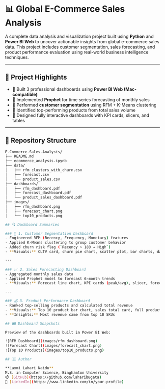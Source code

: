 # 📊 Global E-Commerce Sales Analysis

A complete data analysis and visualization project built using **Python** and **Power BI Web** to uncover actionable insights from global e-commerce sales data. This project includes customer segmentation, sales forecasting, and product performance evaluation using real-world business intelligence techniques.

---

## 📌 Project Highlights

- 🔹 Built 3 professional dashboards using **Power BI Web (Mac-compatible)**
- 🔹 Implemented **Prophet** for time series forecasting of monthly sales
- 🔹 Performed **customer segmentation** using RFM + K-Means clustering
- 🔹 Identified top-performing products from total sales volume
- 🔹 Designed fully interactive dashboards with KPI cards, slicers, and tables

---

## 📁 Repository Structure

```bash
E-Commerce-Sales-Analysis/
├── README.md
├── ecommerce_analysis.ipynb
├── data/
│   ├── rfm_clusters_with_churn.csv
│   ├── forecast.csv
│   └── product_sales.csv
├── dashboards/
│   ├── rfm_dashboard.pdf
│   ├── forecast_dashboard.pdf
│   └── product_sales_dashboard.pdf
├── images/
│   ├── rfm_dashboard.png
│   ├── forecast_chart.png
│   └── top10_products.png

## 🔍 Dashboard Summaries

### 🧠 1. Customer Segmentation Dashboard
- Engineered RFM (Recency, Frequency, Monetary) features  
- Applied K-Means clustering to group customer behavior  
- Added churn risk flag (`Recency > 180 → High`)  
- **Visuals:** CLTV card, churn pie chart, scatter plot, bar charts, data table  

---

### 📈 2. Sales Forecasting Dashboard
- Aggregated monthly sales data  
- Applied Prophet model to forecast 6-month trends  
- **Visuals:** Forecast line chart, KPI cards (peak/avg), slicer, forecast table  

---

### 💰 3. Product Performance Dashboard
- Ranked top-selling products and calculated total revenue  
- **Visuals:** Top 10 product bar chart, sales total card, full product table  
- **Insights:** Most revenue came from top 10 SKUs

## 🖼 Dashboard Snapshots

Preview of the dashboards built in Power BI Web:

![RFM Dashboard](images/rfm_dashboard.png)
![Forecast Chart](images/forecast_chart.png)
![Top 10 Products](images/top10_products.png)

## 👨‍💻 Author

**Laxmi Lahari Naidu**  
M.S. in Computer Science, Binghamton University  
📫 [GitHub](https://github.com/laharibugata)  
🔗 [LinkedIn](https://www.linkedin.com/in/your-profile)


